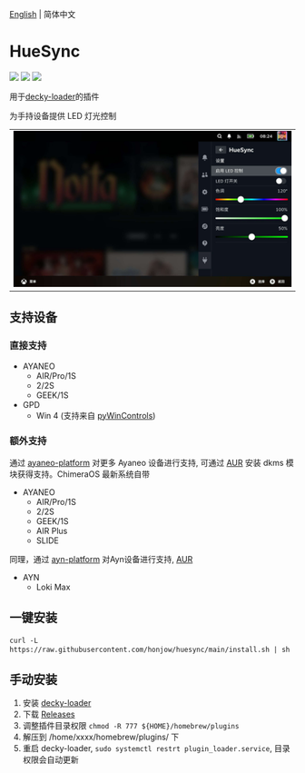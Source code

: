 [English](./README_en.md) | 简体中文

# HueSync

[![](https://img.shields.io/github/downloads/honjow/HueSync/total.svg)](https://gitHub.com/honjow/HueSync/releases) [![](https://img.shields.io/github/downloads/honjow/HueSync/latest/total)](https://github.com/honjow/HueSync/releases/latest) [![](https://img.shields.io/github/v/release/honjow/HueSync)](https://github.com/honjow/HueSync/releases/latest)

用于[decky-loader](https://github.com/SteamDeckHomebrew/decky-loader)的插件

为手持设备提供 LED 灯光控制

|                           |
| ------------------------- |
| ![](./assets/HueSync.jpg) |

## 支持设备

### 直接支持

- AYANEO
  - AIR/Pro/1S
  - 2/2S
  - GEEK/1S
- GPD
  - Win 4 (支持来自 [pyWinControls](https://github.com/pelrun/pyWinControls))

### 额外支持

通过 [ayaneo-platform](https://github.com/ShadowBlip/ayaneo-platform) 对更多 Ayaneo 设备进行支持, 可通过 [AUR](https://aur.archlinux.org/packages/ayaneo-platform-dkms-git) 安装 dkms 模块获得支持。ChimeraOS 最新系统自带
- AYANEO
  - AIR/Pro/1S
  - 2/2S
  - GEEK/1S
  - AIR Plus
  - SLIDE

同理，通过 [ayn-platform](https://github.com/ShadowBlip/ayn-platform) 对Ayn设备进行支持, [AUR](https://aur.archlinux.org/packages/ayn-platform-dkms-git)
- AYN
  - Loki Max

## 一键安装

```
curl -L https://raw.githubusercontent.com/honjow/huesync/main/install.sh | sh
```

## 手动安装

1. 安装 [decky-loader](https://github.com/SteamDeckHomebrew/decky-loader)
2. 下载 [Releases](https://github.com/honjow/huesync/releases)
3. 调整插件目录权限 `chmod -R 777 ${HOME}/homebrew/plugins`
4. 解压到 /home/xxxx/homebrew/plugins/ 下
5. 重启 decky-loader, `sudo systemctl restrt plugin_loader.service`, 目录权限会自动更新
